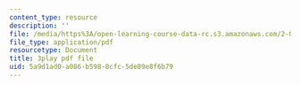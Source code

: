 ```yaml
---
content_type: resource
description: ''
file: /media/https%3A/open-learning-course-data-rc.s3.amazonaws.com/2-003sc-engineering-dynamics-fall-2011/5a9d1ad0a086b5988cfc5de89e8f6b79_QYP-oC1kP_s.pdf
file_type: application/pdf
resourcetype: Document
title: 3play pdf file
uid: 5a9d1ad0-a086-b598-8cfc-5de89e8f6b79
---
```

